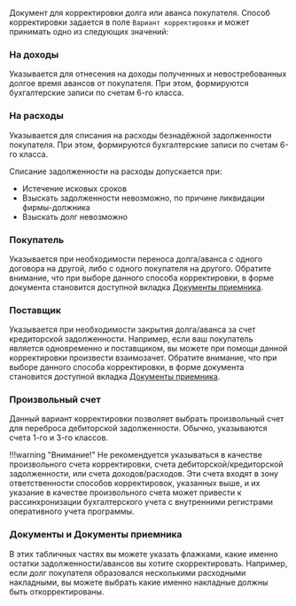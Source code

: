 Документ для корректировки долга или аванса покупателя. Способ корректировки задается в поле `Вариант корректировки` и может принимать одно из следующих значений:

### На доходы

Указывается для отнесения на доходы полученных и невостребованных долгое время авансов от покупателя. При этом, формируются бухгалтерские записи по счетам 6-го класса.

### На расходы

Указывается для списания на расходы безнадёжной задолженности покупателя. При этом, формируются бухгалтерские записи по счетам 6-го класса.

Списание задолженности на расходы допускается при:

- Истечение исковых сроков
- Взыскать задолженности невозможно, по причине ликвидации фирмы-должника
- Взыскать долг невозможно

### Покупатель

Указывается при необходимости переноса долга/аванса с одного договора на другой, либо с одного покупателя на другого. Обратите внимание, что при выборе данного способа корректировки, в форме документа становится доступной вкладка [Документы приемника](#documents).

### Поставщик

Указывается при необходимости закрытия долга/аванса за счет кредиторской задолженности. Например, если ваш покупатель является одновременно и поставщиком, вы можете при помощи данной корректировки произвести взаимозачет. Обратите внимание, что при выборе данного способа корректировки, в форме документа становится доступной вкладка [Документы приемника](#documents).

### Произвольный счет

Данный вариант корректировки позволяет выбрать произвольный счет для переброса дебиторской задолженности. Обычно, указываются счета 1-го и 3-го классов.

!!!warning "Внимание!"
	Не рекомендуется указываться в качестве произвольного счета корректировки, счета дебиторской/кредиторской задолженности, или счета доходов/расходов. Эти счета входят в зону ответственности способов корректировок, указанных выше, и их указание в качестве произвольного счета может привести к рассинхронизации бухгалтерского учета с внутренними регистрами оперативного учета программы.

### Документы и Документы приемника<a name=documents></a>

В этих табличных частях вы можете указать флажками, какие именно остатки задолженности/авансов вы хотите скорректировать. Например, если долг покупателя образовался несколькими расходными накладными, вы можете выбрать какие именно накладные должны быть откорректированы.